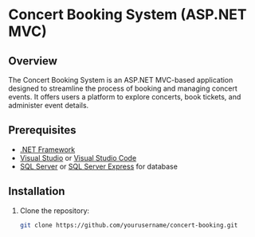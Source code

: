 # Concert Booking System (ASP.NET MVC)

## Overview

The Concert Booking System is an ASP.NET MVC-based application designed to streamline the process of booking and managing concert events. It offers users a platform to explore concerts, book tickets, and administer event details.

## Prerequisites

- [.NET Framework](https://dotnet.microsoft.com/download/dotnet-framework)
- [Visual Studio](https://visualstudio.microsoft.com/downloads/) or [Visual Studio Code](https://code.visualstudio.com/download)
- [SQL Server](https://www.microsoft.com/en-us/sql-server/sql-server-downloads) or [SQL Server Express](https://www.microsoft.com/en-us/sql-server/sql-server-downloads#) for database

## Installation

1. Clone the repository:

   ```bash
   git clone https://github.com/yourusername/concert-booking.git
